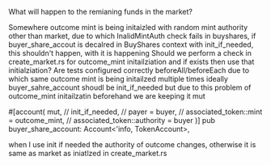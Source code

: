 

What will happen to the remianing funds in the market?


Somewhere outcome mint is being initaizled with random mint authority other than market, due to which InalidMintAuth check fails in buyshares, if buyer_share_accout is decalred in BuyShares context with init_if_needed, this shouldn't happen, with it is happening
Should we perform a check in create_market.rs for outcome_mint initailziation and if exists then use that initialziation?
Are tests configured correctly beforeAll/beforeEach due to which same outcome mint is being initailzed multiple times
ideally buyer_sahre_account shoudl be init_if_needed but due to this problem of outcome_mint initailzatin beforehand we are keeping it mut 

#[account(
       mut,
        //  init_if_needed,
        //  payer = buyer,
        //  associated_token::mint = outcome_mint,
        //  associated_token::authority = buyer
     )]
    pub buyer_share_account: Account<'info, TokenAccount>,

when I use init if needed the authority of outcome changes, otherwise it is same as market as iniatlzed in create_market.rs
